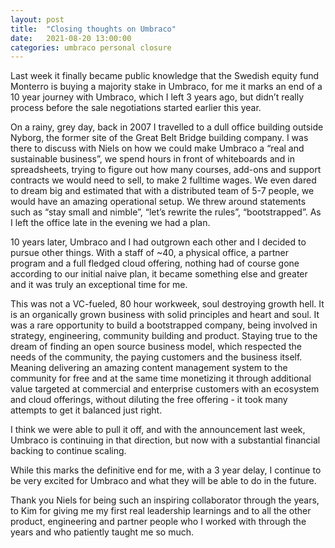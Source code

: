 ```yaml
---
layout: post
title:  "Closing thoughts on Umbraco"
date:   2021-08-20 13:00:00
categories: umbraco personal closure
---
```



Last week it finally became public knowledge that the Swedish equity fund Monterro is buying a majority stake in Umbraco, for me it marks an end of a 10 year journey with Umbraco, which I left 3 years ago, but didn’t really process before the sale negotiations started earlier this year. 

On a rainy, grey day, back in 2007 I travelled to a dull office building outside Nyborg, the former site of the Great Belt Bridge building company. I was there to discuss with Niels on how we could make Umbraco a “real and sustainable business”, we spend hours in front of whiteboards and in spreadsheets, trying to figure out how many courses, add-ons and support contracts we would need to sell, to make 2 fulltime wages. We even dared to dream big and estimated that with a distributed team of 5-7 people, we would have an amazing operational setup. We threw around statements such as “stay small and nimble”, “let’s rewrite the rules”, “bootstrapped”. As I left the office late in the evening we had a plan. 

10 years later, Umbraco and I had outgrown each other and I decided to pursue other things. With a staff of ~40, a physical office, a partner program and a full fledged cloud offering, nothing had of course gone according to our initial naive plan, it became something else and greater and it was truly an exceptional time for me. 

This was not a VC-fueled, 80 hour workweek, soul destroying growth hell. It is an organically grown business with solid principles and heart and soul. It was a rare opportunity to build a bootstrapped company, being involved in strategy, engineering, community building and product. 
Staying true to the dream of finding an open source business model, which respected the needs of the community, the paying customers and the business itself. Meaning delivering an amazing content management system to the community for free and at the same time monetizing it through additional value targeted at commercial and enterprise customers with an ecosystem and cloud offerings, without diluting the free offering - it took many attempts to get it balanced just right.  

I think we were able to pull it off, and with the announcement last week, Umbraco is continuing in that direction, but now with a substantial financial backing to continue scaling.

While this marks the definitive end for me, with a 3 year delay, I continue to be very excited for Umbraco and what they will be able to do in the future. 

Thank you Niels for being such an inspiring collaborator through the years, to Kim for giving me my first real leadership learnings and to all the other product, engineering and partner people who I worked with through the years and who patiently taught me so much.
